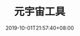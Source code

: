 ---
weight: 2
title: "元宇宙工具"
description: ""
date: 2019-10-01T21:57:40+08:00
lastmod: 2020-01-01T16:45:40+08:00
draft: false
ico: '<svg class="icon" aria-hidden="true"><use xlink:href="#icon-wenzhang"></use></svg>'
navigation: ["Data Analysis Tool","Data","Blockchain Browser","Blockchain Browser","Metaverse Search"]
hidePage: true
---